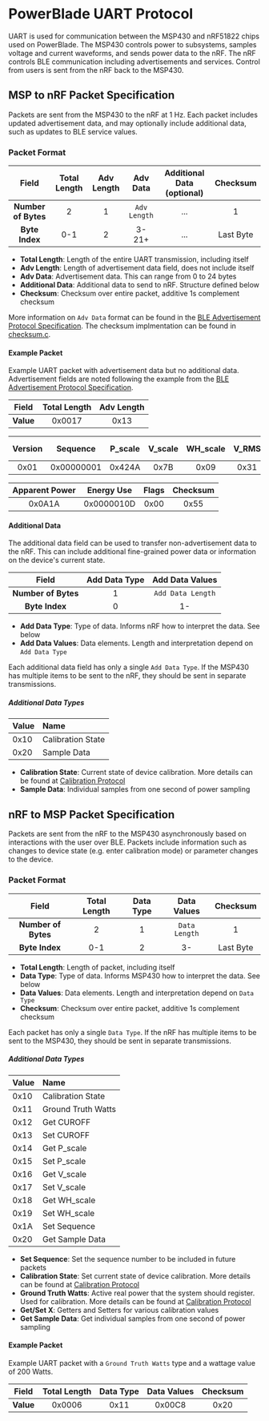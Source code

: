 PowerBlade UART Protocol
========================

UART is used for communication between the MSP430 and nRF51822 chips used on PowerBlade. The MSP430 controls power to subsystems, samples voltage and current waveforms, and sends power data to the nRF. The nRF controls BLE communication including advertisements and services. Control from users is sent from the nRF back to the MSP430.

## MSP to nRF Packet Specification

Packets are sent from the MSP430 to the nRF at 1 Hz. Each packet includes updated advertisement data, and may optionally include additional data, such as updates to BLE service values.

### Packet Format

| **Field** | Total Length | Adv Length | Adv Data | Additional Data (optional) | Checksum| 
|:-------------------:|:---:|:-:|:------------:|:---:|:---------:|
| **Number of Bytes** | 2   | 1 | `Adv Length` | ... | 1         |
| **Byte Index**      | 0-1 | 2 | 3-21+        | ... | Last Byte |

 * **Total Length**: Length of the entire UART transmission, including itself
 * **Adv Length**: Length of advertisement data field, does not include itself
 * **Adv Data**: Advertisement data. This can range from 0 to 24 bytes
 * **Additional Data**: Additional data to send to nRF. Structure defined below
 * **Checksum**: Checksum over entire packet, additive 1s complement checksum

More information on `Adv Data` format can be found in the [BLE Advertisement Protocol Specification](ble_advertisement.md). The checksum implmentation can be found in [checksum.c](https://github.com/lab11/powerblade/blob/master/software/common/source/checksum.c).

#### Example Packet

Example UART packet with advertisement data but no additional data. Advertisement fields are noted following the example from the [BLE Advertisement Protocol Specification](ble_advertisement.md).

| **Field** | Total Length | Adv Length |
|:---------:|:------------:|:----------:|
| **Value** | 0x0017       | 0x13       |

| Version | Sequence   | P_scale | V_scale | WH_scale | V_RMS | Real Power |
|:-------:|:----------:|:-------:|:-------:|:--------:|:-----:|:----------:|
| 0x01    | 0x00000001 | 0x424A  | 0x7B    | 0x09     | 0x31  | 0x0802     |

| Apparent Power | Energy Use | Flags | Checksum |
|:--------------:|:----------:|:-----:|:--------:|
| 0x0A1A         | 0x0000010D | 0x00  | 0x55     |

#### Additional Data

The additional data field can be used to transfer non-advertisement data to the nRF. This can include additional fine-grained power data or information on the device's current state.

| **Field**           | Add Data Type | Add Data Values   |
|:-------------------:|:-------------:|:-----------------:|
| **Number of Bytes** | 1             | `Add Data Length` |
| **Byte Index**      | 0             | 1-                |

 * **Add Data Type**: Type of data. Informs nRF how to interpret the data. See below
 * **Add Data Values**: Data elements. Length and interpretation depend on `Add Data Type`

Each additional data field has only a single `Add Data Type`. If the MSP430 has multiple items to be sent to the nRF, they should be sent in separate transmissions.

##### Additional Data Types

| Value | Name |
|:------|:-----|
| 0x10  | Calibration State |
| 0x20  | Sample Data |

 * **Calibration State**: Current state of device calibration. More details can be found at [Calibration Protocol](calibration.md)
 * **Sample Data**: Individual samples from one second of power sampling


## nRF to MSP Packet Specification

Packets are sent from the nRF to the MSP430 asynchronously based on interactions with the user over BLE. Packets include information such as changes to device state (e.g. enter calibration mode) or parameter changes to the device.

### Packet Format

| **Field**           | Total Length | Data Type | Data Values   | Checksum  | 
|:-------------------:|:------------:|:---------:|:-------------:|:---------:|
| **Number of Bytes** | 2            | 1         | `Data Length` | 1         |
| **Byte Index**      | 0-1          | 2         | 3-            | Last Byte |

 * **Total Length**: Length of packet, including itself
 * **Data Type**: Type of data. Informs MSP430 how to interpret the data. See below
 * **Data Values**: Data elements. Length and interpretation depend on `Data Type`
 * **Checksum**: Checksum over entire packet, additive 1s complement checksum

Each packet has only a single `Data Type`. If the nRF has multiple items to be sent to the MSP430, they should be sent in separate transmissions.

##### Additional Data Types

| Value | Name |
|:------|:-----|
| 0x10  | Calibration State |
| 0x11  | Ground Truth Watts |
| 0x12  | Get CUROFF |
| 0x13  | Set CUROFF |
| 0x14  | Get P_scale |
| 0x15  | Set P_scale |
| 0x16  | Get V_scale |
| 0x17  | Set V_scale |
| 0x18  | Get WH_scale |
| 0x19  | Set WH_scale |
| 0x1A	| Set Sequence |
| 0x20  | Get Sample Data |

 * **Set Sequence**: Set the sequence number to be included in future packets
 * **Calibration State**: Set current state of device calibration. More details can be found at [Calibration Protocol](calibration.md)
 * **Ground Truth Watts**: Active real power that the system should register. Used for calibration. More details can be found at [Calibration Protocol](calibration.md)
 * **Get/Set X**: Getters and Setters for various calibration values
 * **Get Sample Data**: Get individual samples from one second of power sampling

#### Example Packet

Example UART packet with a `Ground Truth Watts` type and a wattage value of 200 Watts. 

| **Field** | Total Length | Data Type | Data Values | Checksum |
|:---------:|:------------:|:---------:|:-----------:|:--------:|
| **Value** | 0x0006       | 0x11      | 0x00C8      | 0x20     |
